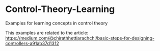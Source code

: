 # Control-Theory-Learning
Examples for learning concepts in control theory

This examples are related to the article: https://medium.com/@chirathhettiarachchi/basic-steps-for-designing-controllers-a91ab37d1312

